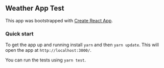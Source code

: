 
## Weather App Test


This app was bootstrapped with [Create React App](https://github.com/facebookincubator/create-react-app).


### Quick start
To get the app up and running install `yarn` and then `yarn update`. This will open the app at `http://localhost:3000/`.

You can run the tests using `yarn test`.